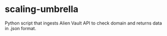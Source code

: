 # scaling-umbrella
Python script that ingests Alien Vault API to check domain and returns data in .json format. 
